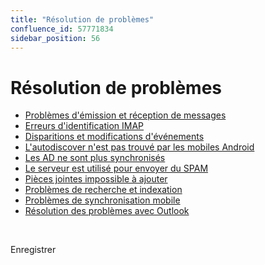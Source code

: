 ```yaml
---
title: "Résolution de problèmes"
confluence_id: 57771834
sidebar_position: 56
---
```

# Résolution de problèmes


- [Problèmes d'émission et réception de messages](/Guide_de_l_administrateur/Resolution_de_problemes/Problèmes_d_émission_et_réception_de_messages/)
- [Erreurs d'identification IMAP](/Guide_de_l_administrateur/Resolution_de_problemes/Erreurs_d_identification_IMAP/)
- [Disparitions et modifications d'événements](/Guide_de_l_administrateur/Resolution_de_problemes/Disparitions_et_modifications_d_événements/)
- [L'autodiscover n'est pas trouvé par les mobiles Android](/Guide_de_l_administrateur/Resolution_de_problemes/L_autodiscover_n_est_pas_trouvé_par_les_mobiles_Android/)
- [Les AD ne sont plus synchronisés](/Guide_de_l_administrateur/Resolution_de_problemes/Les_AD_ne_sont_plus_synchronisés/)
- [Le serveur est utilisé pour envoyer du SPAM](/Guide_de_l_administrateur/Resolution_de_problemes/Le_serveur_est_utilisé_pour_envoyer_du_SPAM/)
- [Pièces jointes impossible à ajouter](/Guide_de_l_administrateur/Resolution_de_problemes/Pièces_jointes_impossible_à_ajouter/)
- [Problèmes de recherche et indexation](/Guide_de_l_administrateur/Resolution_de_problemes/Problèmes_de_recherche_et_indexation/)
- [Problèmes de synchronisation mobile](/Guide_de_l_administrateur/Resolution_de_problemes/Problèmes_de_synchronisation_mobile/)
- [Résolution des problèmes avec Outlook](/Guide_de_l_administrateur/Resolution_de_problemes/Résolution_des_problèmes_avec_Outlook/)


 

Enregistrer

